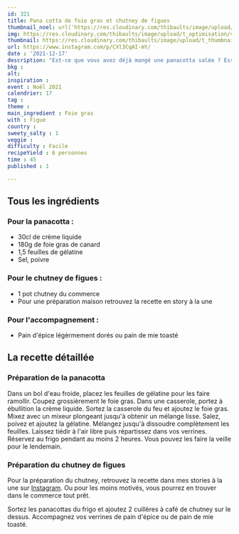 ```yaml
---
id: 321
title: Pana cotta de foie gras et chutney de figues
thumbnail_noel: url('https://res.cloudinary.com/thibaults/image/upload/t_carre/v1639763442/Recipes/20211217_panna_cotta_foie_gras_chutney.jpg')
img: https://res.cloudinary.com/thibaults/image/upload/t_optimisation/v1639763442/Recipes/20211217_panna_cotta_foie_gras_chutney.jpg
thumbnail: https://res.cloudinary.com/thibaults/image/upload/t_thumbnail_josie/v1639763442/Recipes/20211217_panna_cotta_foie_gras_chutney.jpg
url: https://www.instagram.com/p/CXl3CqAI-mY/
date : '2021-12-17'
description: "Est-ce que vous avez déjà mangé une panacotta salée ? Essayez ces panacottas de foie gras accompagnés d'un chutney de figues. Ça marche aussi avec un chutney d'oignon."
bkg : 
alt: 
inspiration : 
event : Noël 2021
calendrier: 17
tag : 
theme : 
main_ingredient : Foie gras
with : Figue
country : 
sweety_salty : 1
veggie : 
difficulty : Facile
recipeYield : 6 personnes
time : 45
published : 1

---
```

## Tous les ingrédients
### Pour la panacotta :
 - 30cl de crème liquide
 - 180g de foie gras de canard
 - 1,5 feuilles de gélatine
 - Sel, poivre

### Pour le chutney de figues :
 - 1 pot chutney du commerce
 - Pour une préparation maison retrouvez la recette en story à la une

### Pour l'accompagnement :
 - Pain d'épice légèrmement dorés ou pain de mie toasté

## La recette détaillée
### Préparation de la panacotta
Dans un bol d'eau froide, placez les feuilles de gélatine pour les faire ramollir. Coupez grossièrement le foie gras. Dans une casserole, portez à ébullition la crème liquide. Sortez la casserole du feu et ajoutez le foie gras. Mixez avec un mixeur plongeant jusqu'à obtenir un mélange lisse. Salez, poivez et ajoutez la gélatine. Mélangez jusqu'à dissoudre complètement les feuilles. Laissez tiédir à l'air libre puis répartissez dans vos verrines. Réservez au frigo pendant au moins 2 heures. Vous pouvez les faire la veille pour le lendemain.

### Préparation du chutney de figues
Pour la préparation du chutney, retrouvez la recette dans mes stories à la une sur <a href="https://www.instagram.com/josiesrecipes/" target="_blank">Instagram</a>. Ou pour les moins motivés, vous pourrez en trouver dans le commerce tout prêt.

Sortez les panacottas du frigo et ajoutez 2 cuillères à café de chutney sur le dessus. Accompagnez vos verrines de pain d'épice ou de pain de mie toasté.